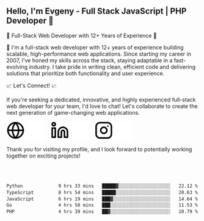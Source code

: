 ## Hello, I'm Evgeny - Full Stack JavaScript | PHP Developer 👋

🚀 Full-Stack Web Developer with 12+ Years of Experience 🚀

👋 I'm a full-stack web developer with 12+ years of experience building scalable, high-performance web applications. Since starting my career in 2007, I've honed my skills across the stack, staying adaptable in a fast-evolving industry. I take pride in writing clean, efficient code and delivering solutions that prioritize both functionality and user experience.

📈 Let's Connect! 📈

If you're seeking a dedicated, innovative, and highly experienced full-stack web developer for your team, I'd love to chat! Let's collaborate to create the next generation of game-changing web applications.

[![website](./img/globe-light.svg)](https://tradiry.com#gh-light-mode-only)
[![website](./img/globe-dark.svg)](https://tradiry.com#gh-dark-mode-only)
&nbsp;&nbsp;
[![website](./img/linkedin-light.svg)](https://www.linkedin.com/in/etulikov#gh-light-mode-only)
[![website](./img/linkedin-dark.svg)](https://www.linkedin.com/in/etulikov#gh-dark-mode-only)
&nbsp;&nbsp;
[![website](./img/instagram-light.svg)](https://www.instagram.com/evgenytulikov/#gh-light-mode-only)
[![website](./img/instagram-dark.svg)](https://www.instagram.com/evgenytulikov/#gh-dark-mode-only)

Thank you for visiting my profile, and I look forward to potentially working together on exciting projects!

<br />
<br />

<!--START_SECTION:waka-->

```txt
Python             9 hrs 33 mins   █████▓░░░░░░░░░░░░░░░░░░░   22.12 %
TypeScript         8 hrs 54 mins   █████░░░░░░░░░░░░░░░░░░░░   20.63 %
JavaScript         6 hrs 19 mins   ███▓░░░░░░░░░░░░░░░░░░░░░   14.64 %
Go                 4 hrs 58 mins   ███░░░░░░░░░░░░░░░░░░░░░░   11.53 %
PHP                4 hrs 39 mins   ██▓░░░░░░░░░░░░░░░░░░░░░░   10.79 %
```

<!--END_SECTION:waka-->
